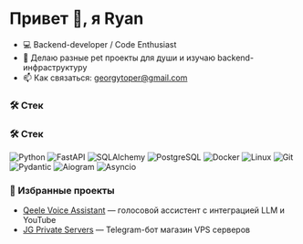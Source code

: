 # Привет 👋, я Ryan

- 💻 Backend-developer / Code Enthusiast
- 🚀 Делаю разные pet проекты для души и изучаю backend-инфраструктуру  
- 📫 Как связаться: georgytoper@gmail.com

### 🛠 Стек
### 🛠 Стек
![Python](https://img.shields.io/badge/Python_3.10+-3776AB?logo=python&logoColor=white)
![FastAPI](https://img.shields.io/badge/FastAPI-009688?logo=fastapi&logoColor=white)
![SQLAlchemy](https://img.shields.io/badge/SQLAlchemy-D71F00?logo=sqlalchemy&logoColor=white)
![PostgreSQL](https://img.shields.io/badge/PostgreSQL-336791?logo=postgresql&logoColor=white)
![Docker](https://img.shields.io/badge/Docker-2496ED?logo=docker&logoColor=white)
![Linux](https://img.shields.io/badge/Linux-FCC624?logo=linux&logoColor=black)
![Git](https://img.shields.io/badge/Git-F05032?logo=git&logoColor=white)
![Pydantic](https://img.shields.io/badge/Pydantic-E92063?logo=pydantic&logoColor=white)
![Aiogram](https://img.shields.io/badge/Aiogram-2CA5E0?logo=telegram&logoColor=white)
![Asyncio](https://img.shields.io/badge/Asyncio-3C78A9?logo=python&logoColor=white)

### 📌 Избранные проекты
- [Qeele Voice Assistant](https://github.com/thetrueryan/QEELE_VOICE_ASSISTANT) — голосовой ассистент с интеграцией LLM и YouTube  
- [JG Private Servers](https://github.com/thetrueryan/JG_PRIVATE_SERVERS) — Telegram-бот магазин VPS серверов
